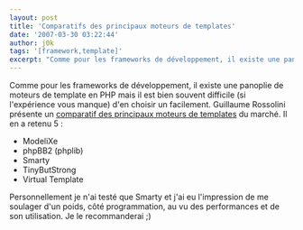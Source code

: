 ```yaml
---
layout: post
title: 'Comparatifs des principaux moteurs de templates'
date: '2007-03-30 03:22:44'
author: j0k
tags: '[framework,template]'
excerpt: "Comme pour les frameworks de développement, il existe une panoplie de moteurs de template en PHP mais il est bien souvent difficile (si l'expérience vous manque) d'en choisir un facilement.     \nGuillaume Rossolini présente un [comparatif des principaux moteurs de templates](http://g-rossolini.developpez.com/comparatifs/php/templates/) du marché. Il en a      …"
---
```


Comme pour les frameworks de développement, il existe une panoplie de moteurs de template en PHP mais il est bien souvent difficile (si l'expérience vous manque) d'en choisir un facilement.
Guillaume Rossolini présente un [comparatif des principaux moteurs de templates](http://g-rossolini.developpez.com/comparatifs/php/templates/) du marché. Il en a retenu 5 :

 * ModeliXe
 * phpBB2 (phplib)
 * Smarty
 * TinyButStrong
 * Virtual Template

Personnellement je n'ai testé que Smarty et j'ai eu l'impression de me soulager d'un poids, côté programmation, au vu des performances et de son utilisation. Je le recommanderai ;)
